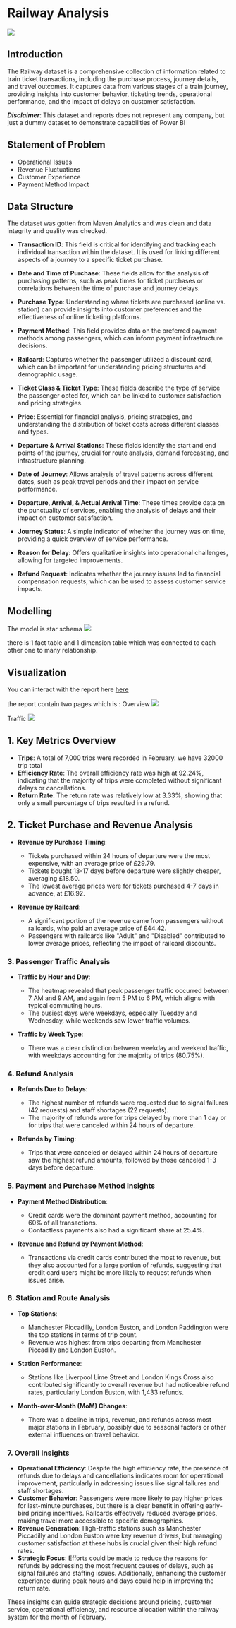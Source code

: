 # Railway Analysis
![](images.jpg)
## Introduction
The Railway dataset is a comprehensive collection of information related to train ticket transactions, including the purchase process, journey details, and travel outcomes. It captures data from various stages of a train journey, providing insights into customer behavior, ticketing trends, operational performance, and the impact of delays on customer satisfaction.

**_Disclaimer_**: This dataset and reports does not represent any company, but just a dummy dataset to demonstrate capabilities of Power BI
## Statement of Problem 
- Operational Issues
- Revenue Fluctuations
- Customer Experience
- Payment Method Impact
## Data Structure 
The dataset was gotten from Maven Analytics and was clean and data integrity and quality was checked. 
- **Transaction ID**: This field is critical for identifying and tracking each individual transaction within the dataset. It is used for linking different aspects of a journey to a specific ticket purchase.
  
- **Date and Time of Purchase**: These fields allow for the analysis of purchasing patterns, such as peak times for ticket purchases or correlations between the time of purchase and journey delays.

- **Purchase Type**: Understanding where tickets are purchased (online vs. station) can provide insights into customer preferences and the effectiveness of online ticketing platforms.

- **Payment Method**: This field provides data on the preferred payment methods among passengers, which can inform payment infrastructure decisions.

- **Railcard**: Captures whether the passenger utilized a discount card, which can be important for understanding pricing structures and demographic usage.

- **Ticket Class & Ticket Type**: These fields describe the type of service the passenger opted for, which can be linked to customer satisfaction and pricing strategies.

- **Price**: Essential for financial analysis, pricing strategies, and understanding the distribution of ticket costs across different classes and types.

- **Departure & Arrival Stations**: These fields identify the start and end points of the journey, crucial for route analysis, demand forecasting, and infrastructure planning.

- **Date of Journey**: Allows analysis of travel patterns across different dates, such as peak travel periods and their impact on service performance.

- **Departure, Arrival, & Actual Arrival Time**: These times provide data on the punctuality of services, enabling the analysis of delays and their impact on customer satisfaction.

- **Journey Status**: A simple indicator of whether the journey was on time, providing a quick overview of service performance.

- **Reason for Delay**: Offers qualitative insights into operational challenges, allowing for targeted improvements.

- **Refund Request**: Indicates whether the journey issues led to financial compensation requests, which can be used to assess customer service impacts.

## Modelling 
The model is star schema ![](Dax_.jpg)


there is 1 fact table and 1 dimension table which was connected to each other one to many relationship. 

## Visualization 
You can interact with the report here [here](https://app.powerbi.com/view?r=eyJrIjoiNTUzZmZiNjktYmQ0My00YmFhLTkxYTEtNWExNzA4M2I0OGRkIiwidCI6ImRmODY3OWNkLWE4MGUtNDVkOC05OWFjLWM4M2VkN2ZmOTVhMCJ9)

the report contain two pages which is :
Overview ![](train_2.jpg)

Traffic ![](train_1.jpg)


## **1. Key Metrics Overview**
- **Trips**: A total of 7,000 trips were recorded in February. we have 32000 trip total 
- **Efficiency Rate**: The overall efficiency rate was high at 92.24%, indicating that the majority of trips were completed without significant delays or cancellations.
- **Return Rate**: The return rate was relatively low at 3.33%, showing that only a small percentage of trips resulted in a refund.

## **2. Ticket Purchase and Revenue Analysis**
- **Revenue by Purchase Timing**:
  - Tickets purchased within 24 hours of departure were the most expensive, with an average price of £29.79.
  - Tickets bought 13-17 days before departure were slightly cheaper, averaging £18.50.
  - The lowest average prices were for tickets purchased 4-7 days in advance, at £16.92.

- **Revenue by Railcard**:
  - A significant portion of the revenue came from passengers without railcards, who paid an average price of £44.42.
  - Passengers with railcards like "Adult" and "Disabled" contributed to lower average prices, reflecting the impact of railcard discounts.

### **3. Passenger Traffic Analysis**
- **Traffic by Hour and Day**:
  - The heatmap revealed that peak passenger traffic occurred between 7 AM and 9 AM, and again from 5 PM to 6 PM, which aligns with typical commuting hours.
  - The busiest days were weekdays, especially Tuesday and Wednesday, while weekends saw lower traffic volumes.
  
- **Traffic by Week Type**:
  - There was a clear distinction between weekday and weekend traffic, with weekdays accounting for the majority of trips (80.75%).

### **4. Refund Analysis**
- **Refunds Due to Delays**:
  - The highest number of refunds were requested due to signal failures (42 requests) and staff shortages (22 requests).
  - The majority of refunds were for trips delayed by more than 1 day or for trips that were canceled within 24 hours of departure.

- **Refunds by Timing**:
  - Trips that were canceled or delayed within 24 hours of departure saw the highest refund amounts, followed by those canceled 1-3 days before departure.

### **5. Payment and Purchase Method Insights**
- **Payment Method Distribution**:
  - Credit cards were the dominant payment method, accounting for 60% of all transactions.
  - Contactless payments also had a significant share at 25.4%.

- **Revenue and Refund by Payment Method**:
  - Transactions via credit cards contributed the most to revenue, but they also accounted for a large portion of refunds, suggesting that credit card users might be more likely to request refunds when issues arise.

### **6. Station and Route Analysis**
- **Top Stations**:
  - Manchester Piccadilly, London Euston, and London Paddington were the top stations in terms of trip count.
  - Revenue was highest from trips departing from Manchester Piccadilly and London Euston.

- **Station Performance**:
  - Stations like Liverpool Lime Street and London Kings Cross also contributed significantly to overall revenue but had noticeable refund rates, particularly London Euston, with 1,433 refunds.

- **Month-over-Month (MoM) Changes**:
  - There was a decline in trips, revenue, and refunds across most major stations in February, possibly due to seasonal factors or other external influences on travel behavior.

### **7. Overall Insights**
- **Operational Efficiency**: Despite the high efficiency rate, the presence of refunds due to delays and cancellations indicates room for operational improvement, particularly in addressing issues like signal failures and staff shortages.
- **Customer Behavior**: Passengers were more likely to pay higher prices for last-minute purchases, but there is a clear benefit in offering early-bird pricing incentives. Railcards effectively reduced average prices, making travel more accessible to specific demographics.
- **Revenue Generation**: High-traffic stations such as Manchester Piccadilly and London Euston were key revenue drivers, but managing customer satisfaction at these hubs is crucial given their high refund rates.
- **Strategic Focus**: Efforts could be made to reduce the reasons for refunds by addressing the most frequent causes of delays, such as signal failures and staffing issues. Additionally, enhancing the customer experience during peak hours and days could help in improving the return rate.

These insights can guide strategic decisions around pricing, customer service, operational efficiency, and resource allocation within the railway system for the month of February.

